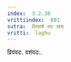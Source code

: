 ```yaml
---
index:  3.2.38
vrittiindex:  801
sutra:  प्रियवशे वदः खच्
vritti:  laghu 
---
```


प्रियंवदः. वशंवदः..

